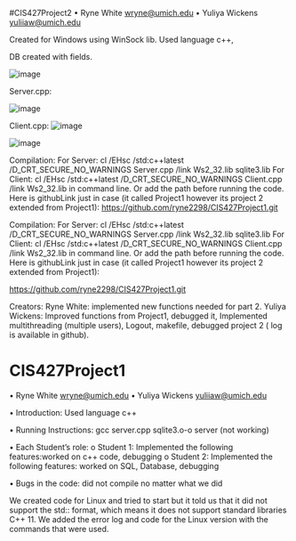 #CIS427Project2
• Ryne White wryne@umich.edu
• Yuliya Wickens yuliiaw@umich.edu

Created for Windows using WinSock lib.
Used language c++,


DB created with fields.

![image](https://github.com/ryne2298/CIS427Project1/assets/83892913/decbc8da-eb33-4e93-8b11-43c6bf8d554f)


Server.cpp:

![image](https://github.com/ryne2298/CIS427Project1/assets/83892913/bb2816a9-50f3-42fb-ac7d-f36575f1b859)


 
Client.cpp:
![image](https://github.com/ryne2298/CIS427Project1/assets/83892913/e0b39597-9486-4ff0-a024-c3ba73fd0935)

![image](https://github.com/ryne2298/CIS427Project1/assets/83892913/9a1aa1c8-56ac-4503-adb5-e814d94249b0)

Compilation: 
For Server: 
cl /EHsc /std:c++latest /D_CRT_SECURE_NO_WARNINGS Server.cpp /link Ws2_32.lib sqlite3.lib
For Client:
cl /EHsc /std:c++latest /D_CRT_SECURE_NO_WARNINGS Client.cpp /link Ws2_32.lib
in command line. Or add the path before running the code.
Here is githubLink just in case (it called Project1 however its project 2 extended from Project1):
https://github.com/ryne2298/CIS427Project1.git



Compilation: 
For Server: 
cl /EHsc /std:c++latest /D_CRT_SECURE_NO_WARNINGS Server.cpp /link Ws2_32.lib sqlite3.lib
For Client:
cl /EHsc /std:c++latest /D_CRT_SECURE_NO_WARNINGS Client.cpp /link Ws2_32.lib
in command line. Or add the path before running the code.
Here is githubLink just in case (it called Project1 however its project 2 extended from Project1):

https://github.com/ryne2298/CIS427Project1.git

Creators: 
Ryne White: implemented new functions needed for part 2.
Yuliya Wickens: Improved functions from Project1, debugged it, Implemented multithreading (multiple users), Logout, makefile, debugged project 2 ( log is available in github).









# CIS427Project1
• Ryne White wryne@umich.edu
• Yuliya Wickens yuliiaw@umich.edu

• Introduction:
Used language c++


• Running Instructions:
   gcc server.cpp sqlite3.o-o server  (not working)

• Each Student’s role:
o Student 1: Implemented the following features:worked on c++ code, debugging
o Student 2: Implemented the following features: worked on SQL, Database, debugging

• Bugs in the code:
did not compile no matter what we did

 We created code for Linux and tried to start but it told us that it did not support the std::  format,
which means it does not support standard libraries C++ 11.
We added the error log and code for the Linux version with the commands that were used.




